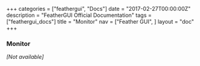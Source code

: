 +++
categories = ["feathergui", "Docs"]
date = "2017-02-27T00:00:00Z"
description = "FeatherGUI Official Documentation"
tags = ["feathergui_docs"]
title = "Monitor"
nav = ["Feather GUI", ]
layout = "doc"
+++

### Monitor

*[Not available]*